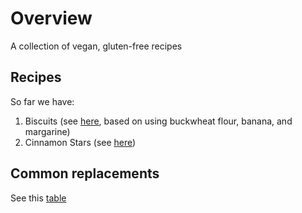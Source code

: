 # Overview
A collection of vegan, gluten-free recipes

## Recipes
So far we have:
1. Biscuits (see [here](biscuits.txt), based on using buckwheat flour, banana, and margarine)
2. Cinnamon Stars (see [here](cinemon_stars.txt))

## Common replacements
See this [table](substitutes.rst)

